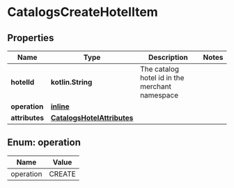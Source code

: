 
# CatalogsCreateHotelItem

## Properties
Name | Type | Description | Notes
------------ | ------------- | ------------- | -------------
**hotelId** | **kotlin.String** | The catalog hotel id in the merchant namespace | 
**operation** | [**inline**](#Operation) |  | 
**attributes** | [**CatalogsHotelAttributes**](CatalogsHotelAttributes.md) |  | 


<a id="Operation"></a>
## Enum: operation
Name | Value
---- | -----
operation | CREATE



